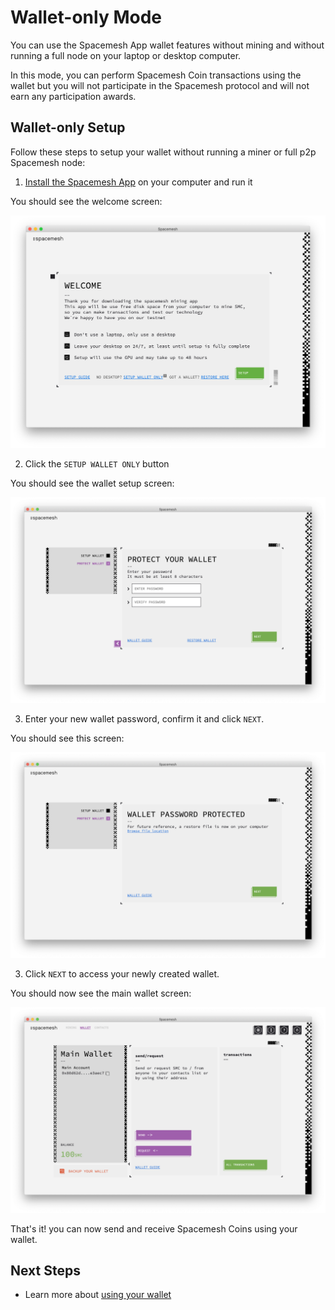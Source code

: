 # Wallet-only Mode


You can use the Spacemesh App wallet features without mining and without running a full node on your laptop or desktop computer.

In this mode, you can perform Spacemesh Coin transactions using the wallet but you will not participate in the Spacemesh protocol and will not earn any participation awards.

## Wallet-only Setup
Follow these steps to setup your wallet without running a miner or full p2p Spacemesh node:

1. [Install the Spacemesh App](guide/install.md) on your computer and run it

You should see the welcome screen:

![](/images/v1.0/welcome.png)

2. Click the `SETUP WALLET ONLY` button

You should see the wallet setup screen:

![](/images/v1.0/wallet_only_step_1.png)

3. Enter your new wallet password, confirm it and click `NEXT`.

You should see this screen:

![](/images/v1.0/wallet_only_step_2.png)


3. Click `NEXT` to access your newly created wallet.

You should now see the main wallet screen:

![](/images/v1.0/wallet_only_step_3.png)

That's it! you can now send and receive Spacemesh Coins using your wallet.

## Next Steps
- Learn more about [using your wallet](wallet.md)
